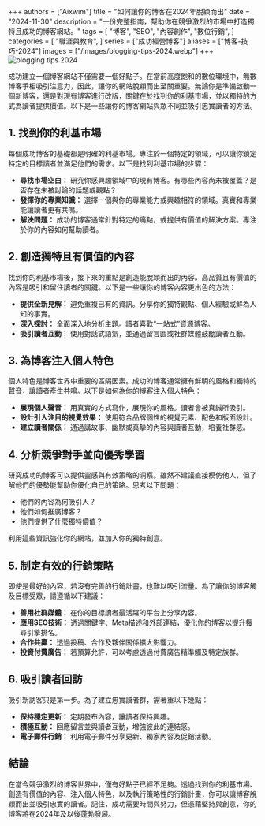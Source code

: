 +++
authors = ["Aixwim"]
title = "如何讓你的博客在2024年脫穎而出"
date = "2024-11-30"
description = "一份完整指南，幫助你在競爭激烈的市場中打造獨特且成功的博客網站。"
tags = [
    "博客",
    "SEO",
    "內容創作",
    "數位行銷",
]
categories = [
    "職涯與教育",
]
series = ["成功經營博客"]
aliases = ["博客-技巧-2024"]
images = ["/images/blogging-tips-2024.webp"]
+++
![blogging tips 2024](/images/blogging-tips-2024.webp)


成功建立一個博客網站不僅需要一個好點子。在當前高度飽和的數位環境中，無數博客爭相吸引注意力，因此，讓你的網站脫穎而出至關重要。無論你是準備啟動一個新博客，還是對現有博客進行改版，關鍵在於找到你的利基市場，並以獨特的方式為讀者提供價值。以下是一些讓你的博客網站與眾不同並吸引忠實讀者的方法。

<!--more-->

## 1. 找到你的利基市場

每個成功博客的基礎都是明確的利基市場。專注於一個特定的領域，可以讓你鎖定特定的目標讀者並滿足他們的需求。以下是找到利基市場的步驟：

- **尋找市場空白：** 研究你感興趣領域中的現有博客。有哪些內容尚未被覆蓋？是否存在未被討論的話題或觀點？
- **發揮你的專業知識：** 選擇一個與你的專業能力或興趣相符的領域。真實和專業能讓讀者更有共鳴。
- **解決問題：** 成功的博客通常針對特定的痛點，或提供有價值的解決方案。專注於你的內容如何幫助讀者。

## 2. 創造獨特且有價值的內容

找到你的利基市場後，接下來的重點是創造能脫穎而出的內容。高品質且有價值的內容是吸引和留住讀者的關鍵。以下是一些讓你的博客內容更出色的方法：

- **提供全新見解：** 避免重複已有的資訊。分享你的獨特觀點、個人經驗或鮮為人知的事實。
- **深入探討：** 全面深入地分析主題。讀者喜歡“一站式”資源博客。
- **吸引讀者互動：** 使用對話式語氣，並通過留言區或社群媒體鼓勵讀者互動。

## 3. 為博客注入個人特色

個人特色是博客世界中重要的區隔因素。成功的博客通常擁有鮮明的風格和獨特的聲音，讓讀者產生共鳴。以下是如何為你的博客注入個人特色：

- **展現個人聲音：** 用真實的方式寫作，展現你的風格。讀者會被真誠所吸引。
- **設計引人注目的視覺效果：** 使用符合品牌個性的視覺元素、配色和版面設計。
- **建立讀者關係：** 通過講故事、幽默或真摯的內容與讀者互動，培養社群感。

## 4. 分析競爭對手並向優秀學習

研究成功的博客可以提供靈感與有效策略的洞察。雖然不建議直接模仿他人，但了解他們的優勢能幫助你優化自己的策略。思考以下問題：

- 他們的內容為何吸引人？
- 他們如何推廣博客？
- 他們提供了什麼獨特價值？

利用這些資訊強化你的網站，並加入你的獨特創意。

## 5. 制定有效的行銷策略

即使是最好的內容，若沒有完善的行銷計畫，也難以吸引流量。為了讓你的博客觸及目標受眾，請遵循以下建議：

- **善用社群媒體：** 在你的目標讀者最活躍的平台上分享內容。
- **應用SEO技術：** 透過關鍵字、Meta描述和外部連結，優化你的博客以提升搜尋引擎排名。
- **合作共贏：** 透過投稿、合作及夥伴關係擴大影響力。
- **投資付費廣告：** 若預算允許，可以考慮透過付費廣告精準觸及特定族群。

## 6. 吸引讀者回訪

吸引新訪客只是第一步。為了建立忠實讀者群，需著重以下幾點：

- **保持穩定更新：** 定期發布內容，讓讀者保持興趣。
- **積極互動：** 回應留言並與讀者互動，增強彼此的連結感。
- **電子郵件行銷：** 利用電子郵件分享更新、獨家內容及促銷活動。

## 結論

在當今競爭激烈的博客世界中，僅有好點子已經不足夠。透過找到你的利基市場、創造有價值的內容、注入個人特色，以及執行策略性的行銷計畫，你可以讓博客脫穎而出並吸引忠實的讀者。記住，成功需要時間與努力，但憑藉堅持與創意，你的博客將在2024年及以後蓬勃發展。
